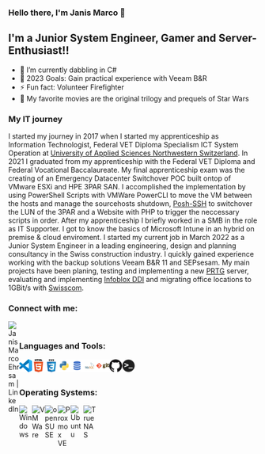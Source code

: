 ### Hello there, I'm Janis Marco 👋

## I'm a Junior System Engineer, Gamer and Server-Enthusiast!!


- 🌱 I’m currently dabbling in C# 
- 🥅 2023 Goals: Gain practical experience with Veeam B&R
- ⚡ Fun fact: Volunteer Firefighter
- 🎥 My favorite movies are the original trilogy and prequels of Star Wars

### My IT journey
I started my journey in 2017 when I started my apprenticeship as Information Technologist, Federal VET Diploma Specialism ICT System Operation at [University of Applied Sciences Northwestern Switzerland](FHNW). In 2021 I graduated from my apprenticeship with the Federal VET Diploma and Federal Vocational Baccalaureate.
My final apprenticeship exam was the creating of an Emergency Datacenter Switchover POC built ontop of VMware ESXi and HPE 3PAR SAN. I accomplished the implementation by using PowerShell Scripts with VMWare PowerCLI to move the VM between the hosts and manage the sourcehosts shutdown, [Posh-SSH](Posh-SSH) to switchover the LUN of the 3PAR and a Website with PHP to trigger the neccessary scripts in order.
After my apprenticeship I briefly worked in a SMB in the role as IT Supporter. I got to know the basics of Microsoft Intune in an hybrid on premise & cloud enviroment.
I started my current job in March 2022 as a Junior System Engineer in a leading engineering, design and planning consultancy in the Swiss construction industry. I quickly gained experience working with the backup solutions Veeam B&R 11 and SEPsesam. My main projects have been planing, testing and implementing a new [PRTG](PRTG) server, evaluating and implementing [Infoblox DDI](DDI) and migrating office locations to 1GBit/s with [Swisscom](Swisscom).

### Connect with me:

[<img align="left" alt="Janis Marco Ehrsam | LinkedIn" width="22px" src="https://cdn.jsdelivr.net/npm/simple-icons@v3/icons/linkedin.svg" />][linkedin]
<br />

### Languages and Tools:

<img align="left" alt="Visual Studio Code" width="26px" src="https://raw.githubusercontent.com/github/explore/80688e429a7d4ef2fca1e82350fe8e3517d3494d/topics/visual-studio-code/visual-studio-code.png" />
<img align="left" alt="HTML5" width="26px" src="https://raw.githubusercontent.com/github/explore/80688e429a7d4ef2fca1e82350fe8e3517d3494d/topics/html/html.png" />
<img align="left" alt="CSS3" width="26px" src="https://raw.githubusercontent.com/github/explore/80688e429a7d4ef2fca1e82350fe8e3517d3494d/topics/css/css.png" />
<img align="left" alt="Python" width="26px" src="https://raw.githubusercontent.com/github/explore/80688e429a7d4ef2fca1e82350fe8e3517d3494d/topics/python/python.png" />
<img align="left" alt="SQL" width="26px" src="https://raw.githubusercontent.com/github/explore/80688e429a7d4ef2fca1e82350fe8e3517d3494d/topics/sql/sql.png" />
<img align="left" alt="MySQL" width="26px" src="https://raw.githubusercontent.com/github/explore/80688e429a7d4ef2fca1e82350fe8e3517d3494d/topics/mysql/mysql.png" />
<img align="left" alt="Git" width="26px" src="https://raw.githubusercontent.com/github/explore/80688e429a7d4ef2fca1e82350fe8e3517d3494d/topics/git/git.png" />
<img align="left" alt="GitHub" width="26px" src="https://raw.githubusercontent.com/github/explore/78df643247d429f6cc873026c0622819ad797942/topics/github/github.png" />
<img align="left" alt="Terminal" width="26px" src="https://raw.githubusercontent.com/github/explore/80688e429a7d4ef2fca1e82350fe8e3517d3494d/topics/terminal/terminal.png" />

<br />
<br />

### Operating Systems:
<img align="left" alt="Windows" width="26px" src="https://cdn.jsdelivr.net/npm/simple-icons@v4/icons/windows.svg" />
<img align="left" alt="VMWare" width="26px" src="https://cdn.jsdelivr.net/npm/simple-icons@v4/icons/vmware.svg" />
<img align="left" alt="openSUSE" width="26px" src="https://cdn.jsdelivr.net/npm/simple-icons@v4/icons/opensuse.svg" />
<img align="left" alt="Proxmox VE" width="26px" src="https://cdn.jsdelivr.net/npm/simple-icons@v4/icons/proxmox.svg" />
<img align="left" alt="Ubuntu" width="26px" src="https://cdn.jsdelivr.net/npm/simple-icons@v4/icons/ubuntu.svg" />
<img align="left" alt="TrueNAS" width="26px" src="https://cdn.jsdelivr.net/npm/simple-icons@v4/icons/truenas.svg" />

[website]: https://ehrsam.tech
[linkedin]: https://linkedin.com/in/janis-marco-ehrsam-160221197/
[FHNW]: https://www.fhnw.ch/en/
[Posh-SSH]: https://github.com/darkoperator/Posh-SSH
[PRTG]: https://www.paessler.com/en/prtg
[DDI]: https://www.infoblox.com/    
[Swisscom]: https://www.swisscom.ch/en/business/enterprise.html